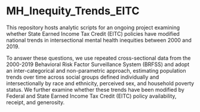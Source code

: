 # MH_Inequity_Trends_EITC
This repository hosts analytic scripts for an ongoing project examining whether State Earned Income Tax Credit (EITC) policies have modified national trends in intersectional mental health inequities between 2000 and 2019.

To answer these questions, we use repeated cross-sectional data from the 2000-2019 Behavioral Risk Factor Surveillance System (BRFSS) and adopt an inter-categorical and non-parametric approach, estimating population trends over time across social groups defined individually and intersectionally by race and ethnicity, perceived sex, and household poverty status. We further examine whether these trends have been modified by Federal and State Earned Income Tax Credit (EITC) policy availability, receipt, and generosity.
